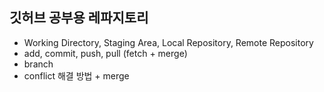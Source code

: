 ## 깃허브 공부용 레파지토리

- Working Directory, Staging Area, Local Repository, Remote Repository
- add, commit, push, pull (fetch + merge)
- branch
- conflict 해결 방법 + merge 

